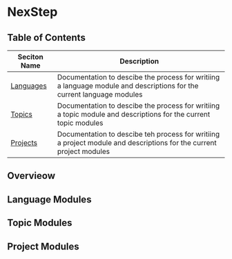 # NexStep

## Table of Contents

| Seciton Name | Description |
| --- | --- |
| [Languages](./language_modules/LANGUAGES.md) | Documentation to descibe the process for writiing a language module and descriptions for the current language modules |
| [Topics](./topic_modules/TOPICS.md) | Documentation to descibe the process for writiing a topic module and descriptions for the current topic modules |
| [Projects](./project_modules/PROJECTS.md) | Documentation to descibe teh process for writiing a project module and descriptions for the current project modules |

## Overvieow

## Language Modules

## Topic Modules

## Project Modules

